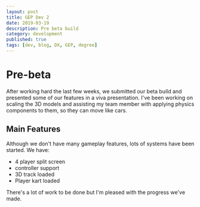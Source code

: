 ```yaml
---
layout: post
title: GEP Dev 2
date: 2019-03-19
description: Pre beta build
category: development
published: true
tags: [dev, blog, DX, GEP, degree]
---
```


# Pre-beta

After working hard the last few weeks, we submitted our beta build and presented some of our features in a viva presentation.
I've been working on scaling the 3D models and assisting my team member with applying physics components to them, so they can move like cars.

## Main Features

Although we don't have many gameplay features, lots of systems have been started. 
We have:
- 4 player split screen
- controller support
- 3D track loaded
- Player kart loaded

There's a lot of work to be done but I'm pleased with the progress we've made.



